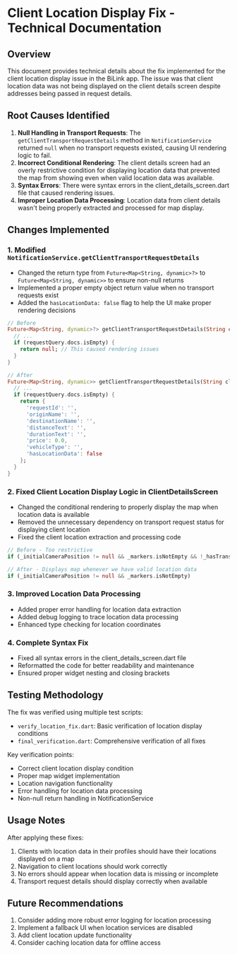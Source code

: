 # Client Location Display Fix - Technical Documentation

## Overview
This document provides technical details about the fix implemented for the client location display issue in the BiLink app. The issue was that client location data was not being displayed on the client details screen despite addresses being passed in request details.

## Root Causes Identified
1. **Null Handling in Transport Requests**: The `getClientTransportRequestDetails` method in `NotificationService` returned `null` when no transport requests existed, causing UI rendering logic to fail.
2. **Incorrect Conditional Rendering**: The client details screen had an overly restrictive condition for displaying location data that prevented the map from showing even when valid location data was available.
3. **Syntax Errors**: There were syntax errors in the client_details_screen.dart file that caused rendering issues.
4. **Improper Location Data Processing**: Location data from client details wasn't being properly extracted and processed for map display.

## Changes Implemented

### 1. Modified `NotificationService.getClientTransportRequestDetails`
- Changed the return type from `Future<Map<String, dynamic>?>` to `Future<Map<String, dynamic>>` to ensure non-null returns
- Implemented a proper empty object return value when no transport requests exist
- Added the `hasLocationData: false` flag to help the UI make proper rendering decisions

```dart
// Before
Future<Map<String, dynamic>?> getClientTransportRequestDetails(String clientId) async {
  // ...
  if (requestQuery.docs.isEmpty) {
    return null; // This caused rendering issues
  }
}

// After
Future<Map<String, dynamic>> getClientTransportRequestDetails(String clientId) async {
  // ...
  if (requestQuery.docs.isEmpty) {
    return {
      'requestId': '',
      'originName': '',
      'destinationName': '',
      'distanceText': '',
      'durationText': '',
      'price': 0.0,
      'vehicleType': '',
      'hasLocationData': false
    };
  }
}
```

### 2. Fixed Client Location Display Logic in ClientDetailsScreen
- Changed the conditional rendering to properly display the map when location data is available
- Removed the unnecessary dependency on transport request status for displaying client location
- Fixed the client location extraction and processing code

```dart
// Before - Too restrictive
if (_initialCameraPosition != null && _markers.isNotEmpty && !_hasTransportRequestData)

// After - Displays map whenever we have valid location data
if (_initialCameraPosition != null && _markers.isNotEmpty)
```

### 3. Improved Location Data Processing
- Added proper error handling for location data extraction
- Added debug logging to trace location data processing
- Enhanced type checking for location coordinates

### 4. Complete Syntax Fix
- Fixed all syntax errors in the client_details_screen.dart file
- Reformatted the code for better readability and maintenance
- Ensured proper widget nesting and closing brackets

## Testing Methodology
The fix was verified using multiple test scripts:
- `verify_location_fix.dart`: Basic verification of location display conditions
- `final_verification.dart`: Comprehensive verification of all fixes

Key verification points:
- Correct client location display condition
- Proper map widget implementation
- Location navigation functionality
- Error handling for location data processing
- Non-null return handling in NotificationService

## Usage Notes
After applying these fixes:
1. Clients with location data in their profiles should have their locations displayed on a map
2. Navigation to client locations should work correctly
3. No errors should appear when location data is missing or incomplete
4. Transport request details should display correctly when available

## Future Recommendations
1. Consider adding more robust error logging for location processing
2. Implement a fallback UI when location services are disabled
3. Add client location update functionality
4. Consider caching location data for offline access
